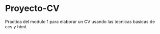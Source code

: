# Proyecto-CV

Practica del modulo 1 para elaborar un CV usando las tecnicas basicas de ccs y html.
